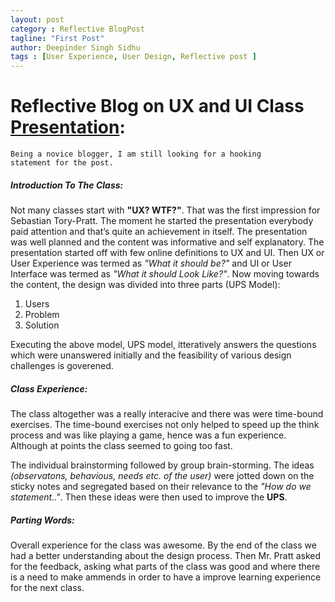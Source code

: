 ```yaml
---
layout: post
category : Reflective BlogPost
tagline: "First Post"
author: Deepinder Singh Sidhu
tags : [User Experience, User Design, Reflective post ]
---
```

# Reflective Blog on UX and UI Class [Presentation](http://www.slideshare.net/SebastianToryPratt/intro-to-user-experience-design-pt-1-lecture-dalhousie-university?qid=c5532a37-bf21-4eb4-b9bb-40b2f43d2176&v=&b=&from_search=9 "SlideShare Link To Presentation"):

    Being a novice blogger, I am still looking for a hooking 
    statement for the post. 

##### Introduction To The Class:

Not many classes start with **"UX? WTF?"**. That was the first impression for 
Sebastian Tory-Pratt. The moment he started the presentation everybody paid attention and that’s quite an achievement in itself. 
The presentation was well planned and the content was informative and self explanatory. The presentation started off with few online definitions to UX and UI. Then UX or User Experience was termed as *"What it should be?"* and UI or User Interface was termed as *"What it should Look Like?"*. Now moving towards the content, the design was divided into three parts (UPS Model):
1. Users 
2. Problem
3. Solution

Executing the above model, UPS model, itteratively answers the questions which were unanswered initially and the feasibility of various design challenges is goverened. 
##### Class Experience:
The class altogether was a really interacive and there was were time-bound exercises. The time-bound exercises not only helped to speed up the think process and was like playing a game, hence was a fun experience. Although at points the class seemed to going too fast.

The individual brainstorming followed by group brain-storming. The ideas *(observatons, behavious, needs etc. of the user)* were jotted down on the sticky notes and segregated based on their relevance to the *"How do we statement.."*. Then these ideas were then used to improve the **UPS**.

##### Parting Words:
Overall experience for the class was awesome. By the end of the class we had a better understanding about the design process. Then Mr. Pratt asked for the feedback, asking what parts of the class was good and where there is a need to make ammends in order to have a improve learning experience for the next class.

